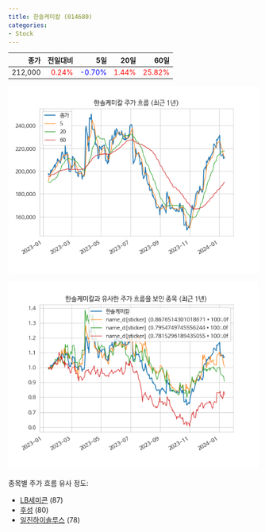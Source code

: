 ```yaml
---
title: 한솔케미칼 (014680)
categories:
- Stock
---
```


|종가|전일대비|5일|20일|60일|
|---:|-------:|--:|---:|---:|
|212,000|<span style="color: red">0.24%</span>|<span style="color: blue">-0.70%</span>|<span style="color: red">1.44%</span>|<span style="color: red">25.82%</span>|


<!-- more -->

![014680](/assets/images/stock/014680.png)

![014680](/assets/images/stock/014680_sim.png)

종목별 주가 흐름 유사 정도:
- [LB세미콘](/stock/061970/) (87)
- [후성](/stock/093370/) (80)
- [일진하이솔루스](/stock/271940/) (78)